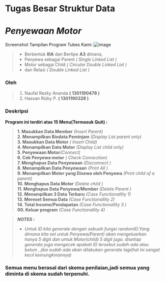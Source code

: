 
# Tugas Besar Struktur Data 
# ***Penyewaan Motor***
Screenshot Tampilan Program Tubes Kami:
![image](https://user-images.githubusercontent.com/56570051/80615017-5de96f00-8a69-11ea-9528-b5d06a2ac30b.png)
>- Berbentuk **IIIA** dan Bertipe **A3** dimana,
>- Penyewa sebagai Parent *( Single Linked List )* 
>- Motor sebagai Child *( Circular Double Linked List )*
>- dan Relasi *( Double Linked List )*
### Oleh 

>1. Naufal Rezky Ananda **( 1301190478 )**
>2. Hassan Rizky P. **( 1301190328 )**
### Deskripsi

**Program ini terdiri atas 15 Menu(Termasuk Quit) :**<br>

>**1. Masukkan Data Member** _(Insert Parent)_<br>
>**2. Menampilkan Biodata Peminjam** _(Display List parent only)_<br>
>**3. Masukkan Data Motor** _( Insert Child)_<br>
>**4. Menampilkan Data Motor**  _(Display List child only)_<br>
>**5. Penyewaan Motor**_(Connect)_<br>
>**6. Cek Penyewa motor** _( Check Connection)_<br>
>**7. Menghapus Data Penyewaan** _(Disconnect )_<br>
>**8. Menampilkan Data Penyewaan** _(Print All )_<br>
>**9. Menampilkan Motor yang Disewa oleh Penyewa** _(Print child of a parent)_<br>
>**10. Menghapus Data Motor** _(Delete child )_<br>
>**11. Menghapus Data Penyewa/Member** _(Delete Parent )_<br>
>**12. Menampilkan 3 Data Terbaru** _(Case Functionallity 1)_<br>
>**13. Mereset Semua Data** _(Case Functionallity 2)_<br>
>**14. Total Income/Pendapatan** _(Case Functionallity 3 )_<br>
>**00. Keluar program** _(Case Functionallity 4)_<br>

>***NOTES :***<br>
>- *Untuk ID kita generate dengan sebuah fungsi randomID.Yang dimana kita set untuk Penyewa(Parent) akan mengeluarkan hanya 5 digit dan untuk Motor(child) 5 digit juga. disetiap generate juga mengecek apakah ID tersebut sudah ada atau belum , jika sudah ada akan dilakukan generate lagi(hal ini sangat kecil kemungkinannya)*

### **Semua menu berasal dari skema penilaian,jadi semua yang diminta di skema sudah terpenuhi.**

